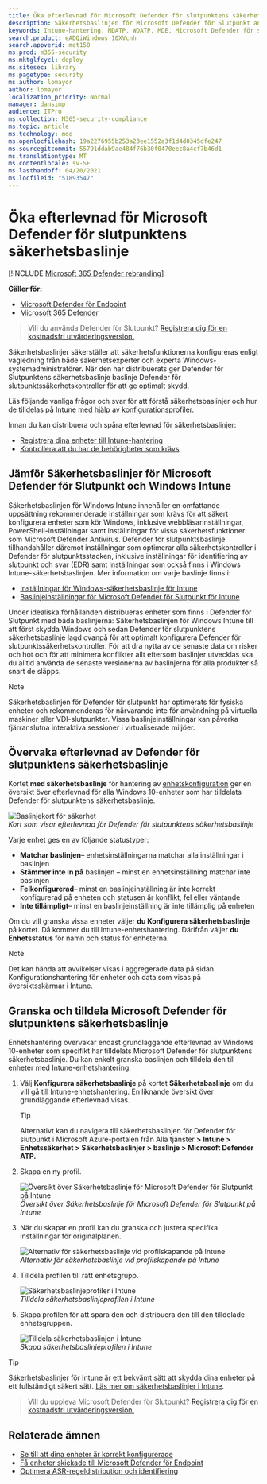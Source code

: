 ```yaml
---
title: Öka efterlevnad för Microsoft Defender för slutpunktens säkerhetsbaslinje
description: Säkerhetsbaslinjen för Microsoft Defender för Slutpunkt anger säkerhetskontroller för att ge optimalt skydd.
keywords: Intune-hantering, MDATP, WDATP, MDE, Microsoft Defender för slutpunkt, avancerat skydd för hot, säkerhetsbaslinje
search.product: eADQiWindows 10XVcnh
search.appverid: met150
ms.prod: m365-security
ms.mktglfcycl: deploy
ms.sitesec: library
ms.pagetype: security
ms.author: lomayor
author: lomayor
localization_priority: Normal
manager: dansimp
audience: ITPro
ms.collection: M365-security-compliance
ms.topic: article
ms.technology: mde
ms.openlocfilehash: 19a2276955b253a23ee1552a3f1d4d0345dfe247
ms.sourcegitcommit: 55791ddab9ae484f76b30f0470eec8a4cf7b46d1
ms.translationtype: MT
ms.contentlocale: sv-SE
ms.lasthandoff: 04/20/2021
ms.locfileid: "51893547"
---
```

# <a name="increase-compliance-to-the-microsoft-defender-for-endpoint-security-baseline"></a>Öka efterlevnad för Microsoft Defender för slutpunktens säkerhetsbaslinje

[!INCLUDE [Microsoft 365 Defender rebranding](../../includes/microsoft-defender.md)]

**Gäller för:**
- [Microsoft Defender för Endpoint](https://go.microsoft.com/fwlink/p/?linkid=2154037)
- [Microsoft 365 Defender](https://go.microsoft.com/fwlink/?linkid=2118804)

>Vill du använda Defender för Slutpunkt? [Registrera dig för en kostnadsfri utvärderingsversion.](https://www.microsoft.com/microsoft-365/windows/microsoft-defender-atp?ocid=docs-wdatp-onboardconfigure-abovefoldlink)

Säkerhetsbaslinjer säkerställer att säkerhetsfunktionerna konfigureras enligt vägledning från både säkerhetsexperter och experta Windows-systemadministratörer. När den har distribuerats ger Defender för Slutpunktens säkerhetsbaslinje baslinje Defender för slutpunktssäkerhetskontroller för att ge optimalt skydd.

Läs följande vanliga frågor och svar för att förstå säkerhetsbaslinjer och hur de tilldelas på Intune [med hjälp av konfigurationsprofiler.](https://docs.microsoft.com/intune/security-baselines#q--a)

Innan du kan distribuera och spåra efterlevnad för säkerhetsbaslinjer:
- [Registrera dina enheter till Intune-hantering](configure-machines.md#enroll-devices-to-intune-management)
- [Kontrollera att du har de behörigheter som krävs](configure-machines.md#obtain-required-permissions)

## <a name="compare-the-microsoft-defender-for-endpoint-and-the-windows-intune-security-baselines"></a>Jämför Säkerhetsbaslinjer för Microsoft Defender för Slutpunkt och Windows Intune
Säkerhetsbaslinjen för Windows Intune innehåller en omfattande uppsättning rekommenderade inställningar som krävs för att säkert konfigurera enheter som kör Windows, inklusive webbläsarinställningar, PowerShell-inställningar samt inställningar för vissa säkerhetsfunktioner som Microsoft Defender Antivirus. Defender för slutpunktsbaslinje tillhandahåller däremot inställningar som optimerar alla säkerhetskontroller i Defender för slutpunktsstacken, inklusive inställningar för identifiering av slutpunkt och svar (EDR) samt inställningar som också finns i Windows Intune-säkerhetsbaslinjen. Mer information om varje baslinje finns i:

- [Inställningar för Windows-säkerhetsbaslinje för Intune](https://docs.microsoft.com/intune/security-baseline-settings-windows)
- [Baslinjeinställningar för Microsoft Defender för Slutpunkt för Intune](https://docs.microsoft.com/intune/security-baseline-settings-defender-atp)

Under idealiska förhållanden distribueras enheter som finns i Defender för Slutpunkt med båda baslinjerna: Säkerhetsbaslinjen för Windows Intune till att först skydda Windows och sedan Defender för slutpunktens säkerhetsbaslinje lagd ovanpå för att optimalt konfigurera Defender för slutpunktssäkerhetskontroller. För att dra nytta av de senaste data om risker och hot och för att minimera konflikter allt eftersom baslinjer utvecklas ska du alltid använda de senaste versionerna av baslinjerna för alla produkter så snart de släpps.

>[!NOTE]
>Säkerhetsbaslinjen för Defender för slutpunkt har optimerats för fysiska enheter och rekommenderas för närvarande inte för användning på virtuella maskiner eller VDI-slutpunkter. Vissa baslinjeinställningar kan påverka fjärranslutna interaktiva sessioner i virtualiserade miljöer.

## <a name="monitor-compliance-to-the-defender-for-endpoint-security-baseline"></a>Övervaka efterlevnad av Defender för slutpunktens säkerhetsbaslinje

Kortet **med säkerhetsbaslinje** för hantering av [enhetskonfiguration](configure-machines.md) ger en översikt över efterlevnad för alla Windows 10-enheter som har tilldelats Defender för slutpunktens säkerhetsbaslinje.

![Baslinjekort för säkerhet](images/secconmgmt_baseline_card.png)<br>
*Kort som visar efterlevnad för Defender för slutpunktens säkerhetsbaslinje*

Varje enhet ges en av följande statustyper:

- **Matchar baslinjen**– enhetsinställningarna matchar alla inställningar i baslinjen
- **Stämmer inte in på** baslinjen – minst en enhetsinställning matchar inte baslinjen
- **Felkonfigurerad**– minst en baslinjeinställning är inte korrekt konfigurerad på enheten och statusen är konflikt, fel eller väntande
- **Inte tillämpligt**– minst en baslinjeinställning är inte tillämplig på enheten

Om du vill granska vissa enheter väljer **du Konfigurera säkerhetsbaslinje** på kortet. Då kommer du till Intune-enhetshantering. Därifrån väljer **du Enhetsstatus** för namn och status för enheterna.

>[!NOTE]
>Det kan hända att avvikelser visas i aggregerade data på sidan Konfigurationshantering för enheter och data som visas på översiktsskärmar i Intune.

## <a name="review-and-assign-the-microsoft-defender-for-endpoint-security-baseline"></a>Granska och tilldela Microsoft Defender för slutpunktens säkerhetsbaslinje

Enhetshantering övervakar endast grundläggande efterlevnad av Windows 10-enheter som specifikt har tilldelats Microsoft Defender för slutpunktens säkerhetsbaslinje. Du kan enkelt granska baslinjen och tilldela den till enheter med Intune-enhetshantering.

1. Välj **Konfigurera säkerhetsbaslinje** på kortet **Säkerhetsbaslinje** om du vill gå till Intune-enhetshantering. En liknande översikt över grundläggande efterlevnad visas.

   >[!TIP]
   > Alternativt kan du navigera till säkerhetsbaslinjen för Defender för slutpunkt i Microsoft Azure-portalen från Alla tjänster **> Intune > Enhetssäkerhet > Säkerhetsbaslinjer > baslinje > Microsoft Defender ATP.**


2. Skapa en ny profil.

   ![Översikt över Säkerhetsbaslinje för Microsoft Defender för Slutpunkt på Intune](images/secconmgmt_baseline_intuneprofile1.png)<br>
   *Översikt över Säkerhetsbaslinje för Microsoft Defender för Slutpunkt på Intune*

3. När du skapar en profil kan du granska och justera specifika inställningar för originalplanen.

   ![Alternativ för säkerhetsbaslinje vid profilskapande på Intune](images/secconmgmt_baseline_intuneprofile2.png)<br>
   *Alternativ för säkerhetsbaslinje vid profilskapande på Intune*

4. Tilldela profilen till rätt enhetsgrupp.

   ![Säkerhetsbaslinjeprofiler i Intune](images/secconmgmt_baseline_intuneprofile3.png)<br>
   *Tilldela säkerhetsbaslinjeprofilen i Intune*

5. Skapa profilen för att spara den och distribuera den till den tilldelade enhetsgruppen.

   ![Tilldela säkerhetsbaslinjen i Intune](images/secconmgmt_baseline_intuneprofile4.png)<br>
   *Skapa säkerhetsbaslinjeprofilen i Intune*

>[!TIP]
>Säkerhetsbaslinjer för Intune är ett bekvämt sätt att skydda dina enheter på ett fullständigt säkert sätt. [Läs mer om säkerhetsbaslinjer i Intune](https://docs.microsoft.com/intune/security-baselines).

>Vill du uppleva Microsoft Defender för Slutpunkt? [Registrera dig för en kostnadsfri utvärderingsversion.](https://www.microsoft.com/microsoft-365/windows/microsoft-defender-atp?ocid=docs-wdatp-onboardconfigure-belowfoldlink)

## <a name="related-topics"></a>Relaterade ämnen
- [Se till att dina enheter är korrekt konfigurerade](configure-machines.md)
- [Få enheter skickade till Microsoft Defender för Endpoint](configure-machines-onboarding.md)
- [Optimera ASR-regeldistribution och identifiering](configure-machines-asr.md)
